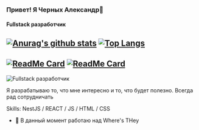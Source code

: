 ### Привет! Я Черных Александр👋
#### Fullstack разработчик
<!--
**whitered932/whitered932** is a ✨ _special_ ✨ repository because its `README.md` (this file) appears on your GitHub profile.

Here are some ideas to get you started:

- 🔭 I’m currently working on ...
- 🌱 I’m currently learning ...
- 👯 I’m looking to collaborate on ...
- 🤔 I’m looking for help with ...
- 💬 Ask me about ...
- 📫 How to reach me: ...
- 😄 Pronouns: ...
- ⚡ Fun fact: ...
-->


[![Anurag's github stats](https://github-readme-stats.vercel.app/api?username=whitered932&show_icons=true)](https://github.com/anuraghazra/github-readme-stats)
[![Top Langs](https://github-readme-stats.vercel.app/api/top-langs/?username=whitered932)](https://github.com/anuraghazra/github-readme-stats)
---
[![ReadMe Card](https://github-readme-stats.vercel.app/api/pin/?username=whitered932&repo=wheres-they-server)](https://github.com/anuraghazra/github-readme-stats)
[![ReadMe Card](https://github-readme-stats.vercel.app/api/pin/?username=whitered932&repo=wheres-they-client)](https://github.com/anuraghazra/github-readme-stats)
---


![Fullstack разработчик](https://arturssmirnovs.github.io/github-profile-readme-generator/images/banner.png)

Я разрабатываю то, что мне интересно и то, что будет полезно. Всегда рад сотрудничать

Skills: NestJS / REACT / JS / HTML / CSS

- 🔭 В данный момент работаю над Where's THey




